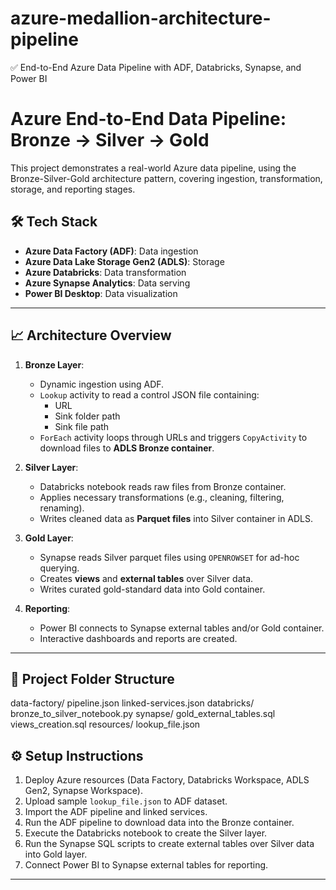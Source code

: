 # azure-medallion-architecture-pipeline
✅ End-to-End Azure Data Pipeline with ADF, Databricks, Synapse, and Power BI


# Azure End-to-End Data Pipeline: Bronze → Silver → Gold

This project demonstrates a real-world Azure data pipeline, using the Bronze-Silver-Gold architecture pattern, covering ingestion, transformation, storage, and reporting stages.

## 🛠️ Tech Stack
- **Azure Data Factory (ADF)**: Data ingestion
- **Azure Data Lake Storage Gen2 (ADLS)**: Storage
- **Azure Databricks**: Data transformation
- **Azure Synapse Analytics**: Data serving
- **Power BI Desktop**: Data visualization

---

## 📈 Architecture Overview

1. **Bronze Layer**:
   - Dynamic ingestion using ADF.
   - `Lookup` activity to read a control JSON file containing:
     - URL
     - Sink folder path
     - Sink file path
   - `ForEach` activity loops through URLs and triggers `CopyActivity` to download files to **ADLS Bronze container**.

2. **Silver Layer**:
   - Databricks notebook reads raw files from Bronze container.
   - Applies necessary transformations (e.g., cleaning, filtering, renaming).
   - Writes cleaned data as **Parquet files** into Silver container in ADLS.

3. **Gold Layer**:
   - Synapse reads Silver parquet files using `OPENROWSET` for ad-hoc querying.
   - Creates **views** and **external tables** over Silver data.
   - Writes curated gold-standard data into Gold container.

4. **Reporting**:
   - Power BI connects to Synapse external tables and/or Gold container.
   - Interactive dashboards and reports are created.

---

## 📂 Project Folder Structure
data-factory/ pipeline.json linked-services.json
databricks/ bronze_to_silver_notebook.py
synapse/ gold_external_tables.sql views_creation.sql
resources/ lookup_file.json


## ⚙️ Setup Instructions

1. Deploy Azure resources (Data Factory, Databricks Workspace, ADLS Gen2, Synapse Workspace).
2. Upload sample `lookup_file.json` to ADF dataset.
3. Import the ADF pipeline and linked services.
4. Run the ADF pipeline to download data into the Bronze container.
5. Execute the Databricks notebook to create the Silver layer.
6. Run the Synapse SQL scripts to create external tables over Silver data into Gold layer.
7. Connect Power BI to Synapse external tables for reporting.

---
